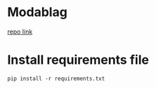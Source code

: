 # Modablag

[repo link](https://github.com/ElsebaiyMohamed/Modablag)


# Install requirements file

```
pip install -r requirements.txt
```
 

